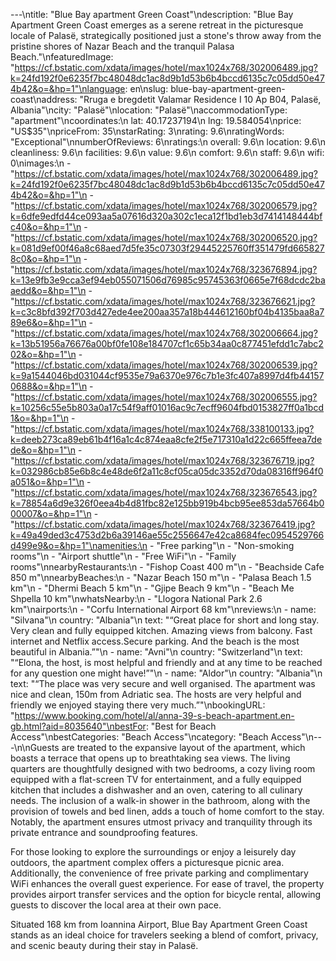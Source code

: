 ---\ntitle: "Blue Bay apartment Green Coast"\ndescription: "Blue Bay Apartment Green Coast emerges as a serene retreat in the picturesque locale of Palasë, strategically positioned just a stone's throw away from the pristine shores of Nazar Beach and the tranquil Palasa Beach."\nfeaturedImage: "https://cf.bstatic.com/xdata/images/hotel/max1024x768/302006489.jpg?k=24fd192f0e6235f7bc48048dc1ac8d9b1d53b6b4bccd6135c7c05dd50e474b42&o=&hp=1"\nlanguage: en\nslug: blue-bay-apartment-green-coast\naddress: "Rruga e bregdetit Valamar Residence I 10 Ap B04, Palasë, Albania"\ncity: "Palasë"\nlocation: "Palasë"\naccommodationType: "apartment"\ncoordinates:\n  lat: 40.17237194\n  lng: 19.584054\nprice: "US$35"\npriceFrom: 35\nstarRating: 3\nrating: 9.6\nratingWords: "Exceptional"\nnumberOfReviews: 6\nratings:\n  overall: 9.6\n  location: 9.6\n  cleanliness: 9.6\n  facilities: 9.6\n  value: 9.6\n  comfort: 9.6\n  staff: 9.6\n  wifi: 0\nimages:\n  - "https://cf.bstatic.com/xdata/images/hotel/max1024x768/302006489.jpg?k=24fd192f0e6235f7bc48048dc1ac8d9b1d53b6b4bccd6135c7c05dd50e474b42&o=&hp=1"\n  - "https://cf.bstatic.com/xdata/images/hotel/max1024x768/302006579.jpg?k=6dfe9edfd44ce093aa5a07616d320a302c1eca12f1bd1eb3d7414148444bfc40&o=&hp=1"\n  - "https://cf.bstatic.com/xdata/images/hotel/max1024x768/302006520.jpg?k=081d9ef00f46a8c68aed7d5fe35c07303f29445225760ff351479fd6658278c0&o=&hp=1"\n  - "https://cf.bstatic.com/xdata/images/hotel/max1024x768/323676894.jpg?k=13e9fb3e9cca3ef94eb055071506d76985c95745363f0665e7f68dcdc2baaedd&o=&hp=1"\n  - "https://cf.bstatic.com/xdata/images/hotel/max1024x768/323676621.jpg?k=c3c8bfd392f703d427ede4ee200aa357a18b444612160bf04b4135baa8a789e6&o=&hp=1"\n  - "https://cf.bstatic.com/xdata/images/hotel/max1024x768/302006664.jpg?k=13b51956a76676a00bf0fe108e184707cf1c65b34aa0c877451efdd1c7abc202&o=&hp=1"\n  - "https://cf.bstatic.com/xdata/images/hotel/max1024x768/302006539.jpg?k=9a1544046bd031044cf9535e79a6370e976c7b1e3fc407a8997d4fb441570688&o=&hp=1"\n  - "https://cf.bstatic.com/xdata/images/hotel/max1024x768/302006555.jpg?k=10256c55e5b803a0a17c54f9aff01016ac9c7ecff9604fbd0153827ff0a1bcd1&o=&hp=1"\n  - "https://cf.bstatic.com/xdata/images/hotel/max1024x768/338100133.jpg?k=deeb273ca89eb61b4f16a1c4c874eaa8cfe2f5e717310a1d22c665ffeea7dede&o=&hp=1"\n  - "https://cf.bstatic.com/xdata/images/hotel/max1024x768/323676719.jpg?k=032986cb85e6b8c4e48de6f2a11c8cf05ca05dc3352d70da08316ff964f0a051&o=&hp=1"\n  - "https://cf.bstatic.com/xdata/images/hotel/max1024x768/323676543.jpg?k=78854a6d9e326f0eea4b4d81fbc82e125bb919b4bcb95ee853da57664b000007&o=&hp=1"\n  - "https://cf.bstatic.com/xdata/images/hotel/max1024x768/323676419.jpg?k=49a49ded3c4753d2b6a39146ae55c2556647e42ca8684fec0954529766d499e9&o=&hp=1"\namenities:\n  - "Free parking"\n  - "Non-smoking rooms"\n  - "Airport shuttle"\n  - "Free WiFi"\n  - "Family rooms"\nnearbyRestaurants:\n  - "Fishop Coast 400 m"\n  - "Beachside Cafe 850 m"\nnearbyBeaches:\n  - "Nazar Beach 150 m"\n  - "Palasa Beach 1.5 km"\n  - "Dhermi Beach 5 km"\n  - "Gjipe Beach 9 km"\n  - "Beach Me Shpella 10 km"\nwhatsNearby:\n  - "Llogora National Park 2.6 km"\nairports:\n  - "Corfu International Airport 68 km"\nreviews:\n  - name: "Silvana"\n    country: "Albania"\n    text: "“Great place for short and long stay. Very clean and fully equipped kitchen. Amazing views from balcony. Fast internet and Netflix access.Secure parking. And the beach is the most beautiful in Albania.”"\n  - name: "Avni"\n    country: "Switzerland"\n    text: "“Elona, the host, is most helpful and friendly and at any time to be reached for any question one might have!”"\n  - name: "Aldor"\n    country: "Albania"\n    text: "“The place was very secure and well organised. The apartment was nice and clean, 150m from Adriatic sea. The hosts are very helpful and friendly we enjoyed staying there very much.”"\nbookingURL: "https://www.booking.com/hotel/al/anna-39-s-beach-apartment.en-gb.html?aid=8035640"\nbestFor: "Best for Beach Access"\nbestCategories: "Beach Access"\ncategory: "Beach Access"\n---\n\nGuests are treated to the expansive layout of the apartment, which boasts a terrace that opens up to breathtaking sea views. The living quarters are thoughtfully designed with two bedrooms, a cozy living room equipped with a flat-screen TV for entertainment, and a fully equipped kitchen that includes a dishwasher and an oven, catering to all culinary needs. The inclusion of a walk-in shower in the bathroom, along with the provision of towels and bed linen, adds a touch of home comfort to the stay. Notably, the apartment ensures utmost privacy and tranquility through its private entrance and soundproofing features.

For those looking to explore the surroundings or enjoy a leisurely day outdoors, the apartment complex offers a picturesque picnic area. Additionally, the convenience of free private parking and complimentary WiFi enhances the overall guest experience. For ease of travel, the property provides airport transfer services and the option for bicycle rental, allowing guests to discover the local area at their own pace.

Situated 168 km from Ioannina Airport, Blue Bay Apartment Green Coast stands as an ideal choice for travelers seeking a blend of comfort, privacy, and scenic beauty during their stay in Palasë.